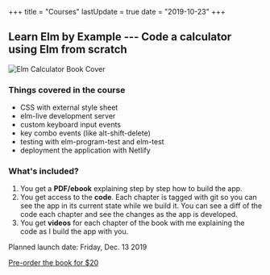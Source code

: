 +++
title = "Courses"
lastUpdate = true
date = "2019-10-23"
+++

## Learn Elm by Example --- Code a calculator using Elm from scratch

![Elm Calculator Book Cover](/img/courses/elm-calculator-book-cover.jpg)

### Things covered in the course

- CSS with external style sheet
- elm-live development server
- custom keyboard input events
- key combo events (like alt-shift-delete)
- testing with elm-program-test and elm-test
- deployment the application with Netlify

### What's included?

1. You get a **PDF/ebook** explaining step by step how to build the app.
1. You get access to the **code**. Each chapter is tagged with git so you can see the app in its current state while we build it. You can see a diff of the code each chapter and see the changes as the app is developed.
1. You get **videos** for each chapter of the book with me explaining the code as I build the app with you.

<p class="text-large">Planned launch date: <date>Friday, Dec. 13 2019</date></p>

<a class="link-btn text-large bg-red" href="https://gumroad.com/l/NwMtt">Pre-order the book for $20</a>
